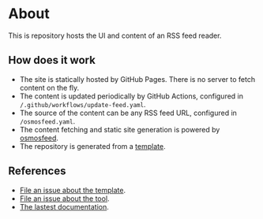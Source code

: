 # About

This is repository hosts the UI and content of an RSS feed reader. 

## How does it work

- The site is statically hosted by GitHub Pages. There is no server to fetch content on the fly.
- The content is updated periodically by GitHub Actions, configured in `/.github/workflows/update-feed.yaml`.
- The source of the content can be any RSS feed URL, configured in `/osmosfeed.yaml`.
- The content fetching and static site generation is powered by [osmosfeed](https://github.com/osmoscraft/osmosfeed).
- The repository is generated from a [template](https://github.com/osmoscraft/osmosfeed-template).

## References

- [File an issue about the template](https://github.com/osmoscraft/osmosfeed-template).
- [File an issue about the tool](https://github.com/osmoscraft/osmosfeed).
- [The lastest documentation](https://github.com/osmoscraft/osmosfeed).
